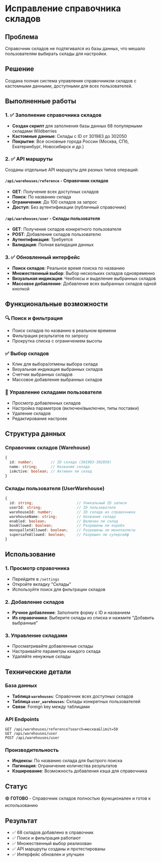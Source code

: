 # Исправление справочника складов

## Проблема
Справочник складов не подтягивался из базы данных, что мешало пользователям выбирать склады для настройки.

## Решение
Создана полная система управления справочником складов с кастомными данными, доступными для всех пользователей.

## Выполненные работы

### 1. ✅ Заполнение справочника складов
- **Создан скрипт** для заполнения базы данных 68 популярными складами Wildberries
- **Кастомные данные**: Склады с ID от 301983 до 302050
- **Покрытие**: Все основные города России (Москва, СПб, Екатеринбург, Новосибирск и др.)

### 2. ✅ API маршруты
Созданы отдельные API маршруты для разных типов операций:

#### `/api/warehouses/reference` - Справочник складов
- **GET**: Получение всех доступных складов
- **Поиск**: По названию склада
- **Ограничения**: До 100 складов за запрос
- **Доступ**: Без аутентификации (публичный справочник)

#### `/api/warehouses/user` - Склады пользователя
- **GET**: Получение складов конкретного пользователя
- **POST**: Добавление складов пользователю
- **Аутентификация**: Требуется
- **Валидация**: Полная валидация данных

### 3. ✅ Обновленный интерфейс
- **Поиск складов**: Реальное время поиска по названию
- **Множественный выбор**: Выбор нескольких складов одновременно
- **Визуальная индикация**: Чекбоксы и выделение выбранных складов
- **Массовое добавление**: Добавление всех выбранных складов одной кнопкой

## Функциональные возможности

### 🔍 **Поиск и фильтрация**
- Поиск складов по названию в реальном времени
- Фильтрация результатов по запросу
- Прокрутка списка с ограничением высоты

### ✅ **Выбор складов**
- Клик для выбора/отмены выбора склада
- Визуальная индикация выбранных складов
- Счетчик выбранных складов
- Массовое добавление выбранных складов

### 🏢 **Управление складами пользователя**
- Просмотр добавленных складов
- Настройка параметров (включен/выключен, типы поставки)
- Удаление складов
- Редактирование настроек

## Структура данных

### Справочник складов (Warehouse)
```typescript
{
  id: number;        // ID склада (301983-302050)
  name: string;      // Название склада
  isActive: boolean; // Активен ли склад
}
```

### Склады пользователя (UserWarehouse)
```typescript
{
  id: string;                    // Уникальный ID записи
  userId: string;                // ID пользователя
  warehouseId: number;           // ID склада из справочника
  warehouseName: string;         // Название склада
  enabled: boolean;              // Включен ли склад
  boxAllowed: boolean;           // Разрешены ли короба
  monopalletAllowed: boolean;    // Разрешены ли монопаллеты
  supersafeAllowed: boolean;     // Разрешен ли суперсейф
}
```

## Использование

### 1. **Просмотр справочника**
- Перейдите в `/settings`
- Откройте вкладку "Склады"
- Используйте поиск для фильтрации складов

### 2. **Добавление складов**
- **Ручное добавление**: Заполните форму с ID и названием
- **Из справочника**: Выберите склады из списка и нажмите "Добавить выбранные"

### 3. **Управление складами**
- Просматривайте добавленные склады
- Настраивайте параметры каждого склада
- Удаляйте ненужные склады

## Технические детали

### База данных
- **Таблица `warehouses`**: Справочник всех доступных складов
- **Таблица `user_warehouses`**: Склады конкретных пользователей
- **Связи**: Foreign key между таблицами

### API Endpoints
```
GET /api/warehouses/reference?search=москва&limit=50
GET /api/warehouses/user
POST /api/warehouses/user
```

### Производительность
- **Индексы**: По названию склада для быстрого поиска
- **Пагинация**: Ограничение количества результатов
- **Кэширование**: Возможность добавления кэша для справочника

## Статус
🟢 **ГОТОВО** - Справочник складов полностью функционален и готов к использованию

## Результат
- ✅ 68 складов добавлено в справочник
- ✅ Поиск и фильтрация работают
- ✅ Множественный выбор реализован
- ✅ API маршруты созданы и протестированы
- ✅ Интерфейс обновлен и улучшен
